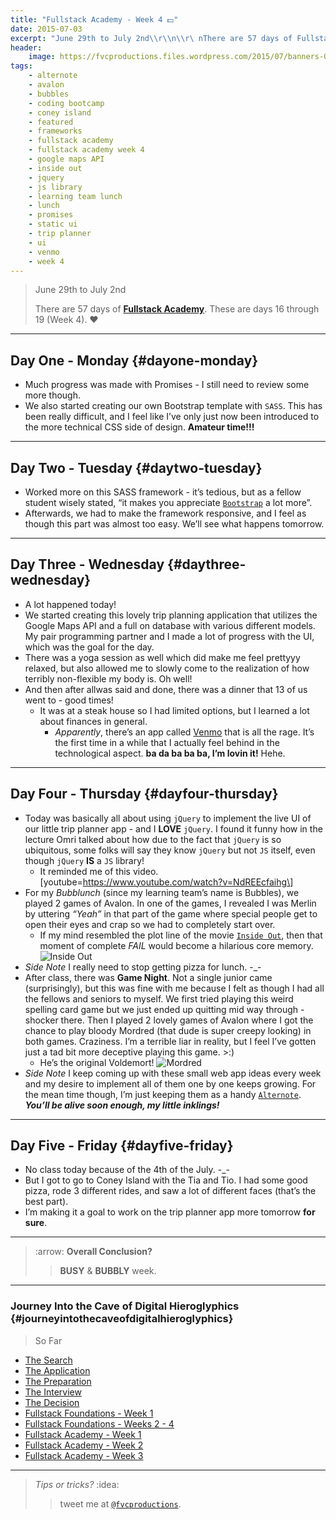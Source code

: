 ```yaml
---
title: "Fullstack Academy - Week 4 💵"
date: 2015-07-03
excerpt: "June 29th to July 2nd\\r\\n\\r\ nThere are 57 days of Fullstack Academy. These are days 16 through 19 Week 4."
header:
    image: https://fvcproductions.files.wordpress.com/2015/07/banners-001.jpg
tags:
    - alternote
    - avalon
    - bubbles
    - coding bootcamp
    - coney island
    - featured
    - frameworks
    - fullstack academy
    - fullstack academy week 4
    - google maps API
    - inside out
    - jquery
    - js library
    - learning team lunch
    - lunch
    - promises
    - static ui
    - trip planner
    - ui
    - venmo
    - week 4
---
```


> June 29th to July 2nd
>
> There are 57 days of [**Fullstack
> Academy**](https://www.fullstackacademy.com "Fullstack Academy"). These
> are days 16 through 19 (Week 4). ❤️

------------------------------------------------------------------------

Day One - Monday {#dayone-monday}
----------------

-   Much progress was made with Promises - I still need to review some
    more though.
-   We also started creating our own Bootstrap template with `SASS`.
    This has been really difficult, and I feel like I’ve only just now
    been introduced to the more technical CSS side of design. **Amateur
    time!!!**

------------------------------------------------------------------------

Day Two - Tuesday {#daytwo-tuesday}
-----------------

-   Worked more on this SASS framework - it’s tedious, but as a fellow
    student wisely stated, “it makes you appreciate
    [`Bootstrap`](https://getbootstrap.com/) a lot more”.
-   Afterwards, we had to make the framework responsive, and I feel as
    though this part was almost too easy. We’ll see what happens
    tomorrow.

------------------------------------------------------------------------

Day Three - Wednesday {#daythree-wednesday}
---------------------

-   A lot happened today!
-   We started creating this lovely trip planning application that
    utilizes the Google Maps API and a full on database with various
    different models. My pair programming partner and I made a lot of
    progress with the UI, which was the goal for the day.
-   There was a yoga session as well which did make me feel prettyyy
    relaxed, but also allowed me to slowly come to the realization of
    how terribly non-flexible my body is. Oh well!
-   And then after allwas said and done, there was a dinner that 13 of
    us went to - good times!
    -   It was at a steak house so I had limited options, but I learned
        a lot about finances in general.
        -   *Apparently*, there’s an app called
            [Venmo](https://venmo.com/ "Venmo") that is all the rage.
            It’s the first time in a while that I actually feel behind
            in the technological aspect. **ba da ba ba ba, I’m lovin
            it!** Hehe.

------------------------------------------------------------------------

Day Four - Thursday {#dayfour-thursday}
-------------------

-   Today was basically all about using `jQuery` to implement the live
    UI of our little trip planner app - and I **LOVE** `jQuery`. I found
    it funny how in the lecture Omri talked about how due to the fact
    that `jQuery` is so ubiquitous, some folks will say they know
    `jQuery` but not `JS` itself, even though `jQuery` **IS** a `JS`
    library!
    -   It reminded me of this video.
        \[youtube=https://www.youtube.com/watch?v=NdREEcfaihg\]
-   For my *Bubblunch* (since my learning team’s name is Bubbles), we
    played 2 games of Avalon. In one of the games, I revealed I was
    Merlin by uttering *“Yeah”* in that part of the game where special
    people get to open their eyes and crap so we had to completely start
    over.
    -   If my mind resembled the plot line of the movie
        [`Inside Out`](https://www.rottentomatoes.com/m/inside_out_2015/ "Inside Out"),
        then that moment of complete *FAIL* would become a hilarious
        core memory. ![Inside
        Out](https://fvcproductions.files.wordpress.com/2015/07/32cea-inside2bout2bpixar2bpost2b2.png)
-   *Side Note* I really need to stop getting pizza for lunch. -\_-
-   After class, there was **Game Night**. Not a single junior came
    (surprisingly), but this was fine with me because I felt as though I
    had all the fellows and seniors to myself. We first tried playing
    this weird spelling card game but we just ended up quitting mid way
    through - shocker there. Then I played 2 lovely games of Avalon
    where I got the chance to play bloody Mordred (that dude is super
    creepy looking) in both games. Craziness. I’m a terrible liar in
    reality, but I feel I’ve gotten just a tad bit more deceptive
    playing this game. &gt;:)
    -   He’s the original Voldemort!
        ![Mordred](https://i137.photobucket.com/albums/q231/ivycrowned/Avalon/mordred.jpg)
-   *Side Note* I keep coming up with these small web app ideas every
    week and my desire to implement all of them one by one keeps
    growing. For the mean time though, I’m just keeping them as a handy
    [`Alternote`](https://alternoteapp.com/ "Alternote"). ***You’ll be
    alive soon enough, my little inklings!***

------------------------------------------------------------------------

Day Five - Friday {#dayfive-friday}
-----------------

-   No class today because of the 4th of the July. -\_-
-   But I got to go to Coney Island with the Tia and Tio. I had some
    good pizza, rode 3 different rides, and saw a lot of different faces
    (that’s the best part).
-   I’m making it a goal to work on the trip planner app more tomorrow
    **for sure**.

------------------------------------------------------------------------

> :arrow: **Overall Conclusion?**
>
> > **BUSY** & **BUBBLY** week.

------------------------------------------------------------------------

### Journey Into the Cave of Digital Hieroglyphics {#journeyintothecaveofdigitalhieroglyphics}

> So Far

- [The
    Search](https://fvcproductions.com/2014/12/27/a-short-operation-tips-tricks-4-coding-bootcamps/ "The Search")
- [The
    Application](https://fvcproductions.com/2014/12/23/week-20/ "The Application")
- [The
    Preparation](https://fvcproductions.com/2015/01/05/prepare-for-coding-bootcamps/ "The Preparation")
- [The
    Interview](https://fvcproductions.com/2014/12/28/interview-fullstack-academy/ "The Interview")
- [The
    Decision](https://fvcproductions.com/2015/04/13/what-to-do-week-negative-8/ "The Decision")
- [Fullstack Foundations - Week
    1](https://fvcproductions.com/2015/05/17/fullstack-foundations-week-1/ "Fullstack Foundations - Week 1")
- [Fullstack Foundations - Weeks 2 -
    4](https://fvcproductions.com/2015/06/04/fullstack-foundations-goldman-sachs/ "Fullstack Foundations - Weeks 2 to 4")
- [Fullstack Academy - Week
    1](https://fvcproductions.com/2015/06/13/first-week-at-fullstack-academy/ "Fullstack Academy - Week 1")
- [Fullstack Academy - Week
    2](https://fvcproductions.com/2015/06/20/fullstack-academy-week-2/ "Fullstack Academy - Week 2")
- [Fullstack Academy - Week
    3](https://fvcproductions.com/2015/06/26/fullstack-academy-week-3/ "Fulsltack Academy - Week 3")

------------------------------------------------------------------------

> *Tips or tricks?* :idea:
>
> > tweet me at
> > [`@fvcproductions`](https://twitter.com/fvcproductions "Twitter - FVCproductions").
